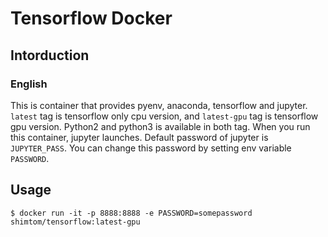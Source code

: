 # Tensorflow Docker

## Intorduction
### English
This is container that provides pyenv, anaconda, tensorflow and jupyter.
`latest` tag is tensorflow only cpu version, and `latest-gpu` tag is tensorflow gpu version.
Python2 and python3 is available in both tag.
When you run this container, jupyter launches.
Default password of jupyter is `JUPYTER_PASS`. You can change this password by setting env variable `PASSWORD`.  

## Usage
```
$ docker run -it -p 8888:8888 -e PASSWORD=somepassword shimtom/tensorflow:latest-gpu
```
